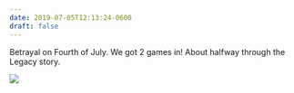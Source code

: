 ```yaml
---
date: 2019-07-05T12:13:24-0600
draft: false
---
```


Betrayal on Fourth of July. We got 2 games in! About halfway through the Legacy story.

![](/images/2019/8ddb3cf50a.jpg)

